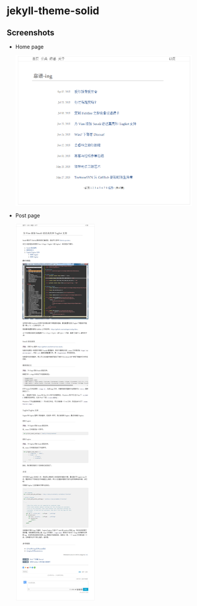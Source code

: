jekyll-theme-solid
=================



## Screenshots

* Home page

  ![home page](./images/screenshots/home.png)

* Post page

  ![post page](./images/screenshots/posts.png)
